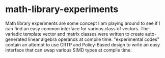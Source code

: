 # math-library-experiments
Math library experiments are some concept I am playing around to see if I can find an easy common interface for various class of vectors. The variadic template vector and matrix classes were written to create auto-generated linear algebra operands at compile time.  "experimental codes" contain  an attempt to use CRTP and Policy-Based design to write an easy interface that can swap various SIMD types at compile time.

